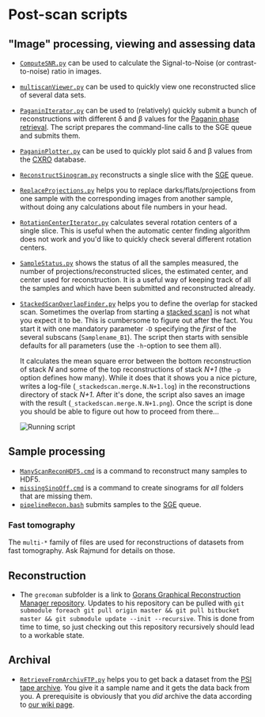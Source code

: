 # Post-scan scripts
## "Image" processing, viewing and assessing data
- [`ComputeSNR.py`](ComputeSNR.py) can be used to calculate the Signal-to-Noise (or contrast-to-noise) ratio in images.
- [`multiscanViewer.py`](multiscanViewer.py) can be used to quickly view one reconstructed slice of several data sets.
- [`PaganinIterator.py`](PaganinIterator.py) can be used to (relatively) quickly submit a bunch of reconstructions with different δ and β values for the [Paganin phase retrieval](http://doi.org/10.1046/j.1365-2818.2002.01010.x).
  The script prepares the command-line calls to the SGE queue and submits them.
- [`PaganinPlotter.py`](PaganinPlotter.py) can be used to quickly plot said δ and β values from the [CXRO](http://henke.lbl.gov/optical_constants/) database.
- [`ReconstructSinogram.py`](ReconstructSinogram.py) reconstructs a single slice with the [SGE](http://en.wikipedia.org/wiki/Oracle_Grid_Engine) queue.
- [`ReplaceProjections.py`](ReplaceProjections.py) helps you to replace darks/flats/projections from one sample with the corresponding images from another sample, without doing any calculations about file numbers in your head.
- [`RotationCenterIterator.py`](RotationCenterIterator.py) calculates several rotation centers of a single slice.
  This is useful when the automatic center finding algorithm does not work and you'd like to quickly check several different rotation centers.
- [`SampleStatus.py`]() shows the status of all the samples measured, the number of projections/reconstructed slices, the estimated center, and center used for reconstruction.
    It is a useful way of keeping track of all the samples and which have been submitted and reconstructed already. 
- [`StackedScanOverlapFinder.py`](StackedScanOverlapFinder.py) helps you to define the overlap for stacked scan.
  Sometimes the overlap from starting a [stacked scan](../scan/stacked_scan.py)] is not what you expect it to be.
  This is cumbersome to figure out after the fact.
  You start it with one mandatory parameter `-D` specifying the *first* of the several subscans (`Samplename_B1`).
  The script then starts with sensible defaults for all parameters (use the `-h`-option to see them all).

  It calculates the mean square error between the bottom reconstruction of stack *N* and some of the top reconstructions of stack *N+1* (the `-p` option defines how many).
  While it does that it shows you a nice picture, writes a log-file (`_stackedscan.merge.N.N+1.log`) in the reconstructions directory of stack *N+1*.
  After it's done, the script also saves an image with the result (`_stackedscan.merge.N.N+1.png`).
  Once the script is done you should be able to figure out how to proceed from there...
  
  ![Running script](http://f.cl.ly/items/1U082A2m1N0w2H1b0U0T/StackedScanOverlap.gif)

## Sample processing
- [`ManyScanReconHDF5.cmd`](ManyScanReconHDF5.cmd) is a command to reconstruct many samples to HDF5.
- [`missingSinoOff.cmd`](missingSinoOff.cmd) is a command to create sinograms for *all* folders that are missing them.
- [`pipelineRecon.bash`](pipelineRecon.bash) submits samples to the [SGE](http://en.wikipedia.org/wiki/Oracle_Grid_Engine) queue.

### Fast tomography
The `multi-*` family of files are used for reconstructions of datasets from fast tomography.
Ask Rajmund for details on those.

## Reconstruction
- The `grecoman` subfolder is a link to [Gorans Graphical Reconstruction Manager repository](https://github.com/gnudo/grecoman).
  Updates to his repository can be pulled with `git submodule foreach git pull origin master && git pull bitbucket master && git submodule update --init --recursive`.
  This is done from time to time, so just checking out this repository recursively should lead to a workable state.

## Archival
- [`RetrieveFromArchivFTP.py`](RetrieveFromArchivFTP.py) helps you to get back a dataset from the [PSI tape archive](https://archivpsi.psi.ch).
  You give it a sample name and it gets the data back from you.
  A prerequisite is obviously that you *did* archive the data according to [our wiki page](https://intranet.psi.ch/wiki/bin/viewauth/Tomcat/Backups).
  
  
  

